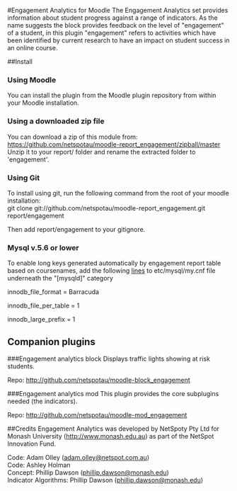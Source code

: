#Engagement Analytics for Moodle
The Engagement Analytics set provides information about student progress against a range of indicators. As the name suggests the block provides feedback on the level of "engagement" of a student, in this plugin "engagement" refers to activities which have been identified by current research to have an impact on student success in an online course.

##Install
### Using Moodle
You can install the plugin from the Moodle plugin repository from within your Moodle installation.
### Using a downloaded zip file
You can download a zip of this module from: https://github.com/netspotau/moodle-report_engagement/zipball/master  
Unzip it to your report/ folder and rename the extracted folder to 'engagement'.
### Using Git
To install using git, run the following command from the root of your moodle installation:  
git clone git://github.com/netspotau/moodle-report_engagement.git report/engagement  

Then add report/engagement to your gitignore.
### Mysql v.5.6 or lower
To enable long keys generated automatically by engagement report table based on coursenames, add the following [lines](https://stackoverflow.com/questions/43379717/how-to-enable-large-index-in-mariadb-10) to etc/mysql/my.cnf file underneath the "[mysqld]" category 

innodb_file_format   = Barracuda

innodb_file_per_table  = 1 

innodb_large_prefix = 1 

## Companion plugins

###Engagement analytics block
Displays traffic lights showing at risk students.

Repo: http://github.com/netspotau/moodle-block_engagement

###Engagement analytics mod
This plugin provides the core subplugins needed (the indicators).

Repo: http://github.com/netspotau/moodle-mod_engagement

##Credits
Engagement Analytics was developed by NetSpoty Pty Ltd for Monash University (http://www.monash.edu.au) as part of the NetSpot Innovation Fund.

Code: Adam Olley (adam.olley@netspot.com.au)  
Code: Ashley Holman  
Concept: Phillip Dawson (phillip.dawson@monash.edu)  
Indicator Algorithms: Phillip Dawson (phillip.dawson@monash.edu)
